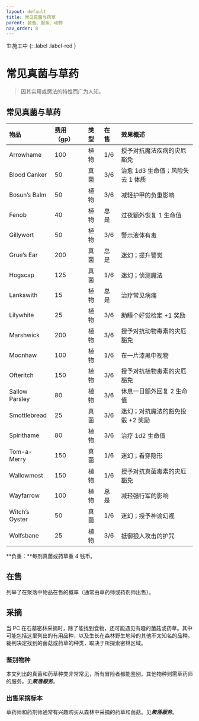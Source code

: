 ```yaml
---
layout: default
title: 常见真菌与药草
parent: 装备、服务、动物
nav_order: 8
---
```


🏗️施工中
{: .label .label-red }

# 常见真菌与草药

> 因其实用或魔法的特性而广为人知。

## 常见真菌与草药

| 物品           | 费用（gp） | 类型 | 在售 | 效果概述                         |
| :------------- | :--------- | :--- | :--- | :------------------------------- |
| Arrowhame      | 100        | 植物 | 1/6  | 授予对抗魔法疾病的灾厄豁免       |
| Blood Canker   | 50         | 真菌 | 3/6  | 治愈 1d3 生命值；风险失去 1 体质 |
| Bosun’s Balm   | 50         | 植物 | 3/6  | 减轻护甲的负重影响               |
| Fenob          | 40         | 植物 | 总是 | 过夜额外恢复 1 生命值            |
| Gillywort      | 50         | 植物 | 3/6  | 警示液体有毒                     |
| Grue’s Ear     | 200        | 真菌 | 总是 | 迷幻；提升警觉                   |
| Hogscap        | 125        | 真菌 | 1/6  | 迷幻；侦测魔法                   |
| Lankswith      | 15         | 植物 | 总是 | 治疗常见病痛                     |
| Lilywhite      | 25         | 植物 | 3/6  | 助睡个好觉检定 +1 奖励           |
| Marshwick      | 200        | 植物 | 3/6  | 授予对抗动物毒素的灾厄豁免       |
| Moonhaw        | 100        | 植物 | 1/6  | 在一片漆黑中视物                 |
| Ofteritch      | 150        | 植物 | 3/6  | 授予对抗植物毒素的灾厄豁免       |
| Sallow Parsley | 80         | 植物 | 3/6  | 休息一日额外回复 2 生命值        |
| Smottlebread   | 25         | 真菌 | 3/6  | 迷幻；对抗魔法的豁免投骰 +2 奖励 |
| Spirithame     | 80         | 植物 | 3/6  | 治疗 1d2 生命值                  |
| Tom-a-Merry    | 150        | 真菌 | 1/6  | 迷幻；看穿隐形                   |
| Wallowmost     | 150        | 植物 | 1/6  | 授予对抗真菌毒素的灾厄豁免       |
| Wayfarrow      | 100        | 植物 | 总是 | 减轻强行军的影响                 |
| Witch’s Oyster | 50         | 真菌 | 1/6  | 迷幻；授予神谕幻视               |
| Wolfsbane      | 25         | 植物 | 3/6  | 抵御狼人攻击的护咒               |

**负重：**每剂真菌或药草重 4 钱币。

## 在售

列举了在聚落中物品在售的概率（通常由草药师或药剂师出售）。

## 采摘

当 PC 在石墓密林采摘时，除了能找到食物，还可能遇见有趣的菌菇或药草。其中可能包括这里列出的有用品种，以及生长在森林野生地带的其他不太知名的品种。裁判决定找到的菌菇或药草的种类，取决于所探索密林区域。

### 鉴别物种

本文列出的真菌和药草种类非常常见，所有冒险者都能鉴别。其他物种则需草药师的服务。见***聚落服务***。

### 出售采摘标本

草药师和药剂师通常有兴趣购买从森林中采摘的药草和菌菇。见***聚落服务***。
